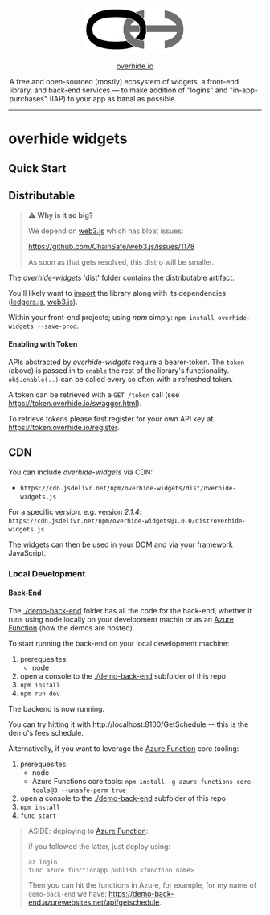 <p align="center"><a href="https://overhide.io"><img src="./.github/logo.png" width="200px"/></a></p>

<p align="center"><a href="https://overhide.io">overhide.io</a></p><p style="width: 500px; margin: auto">A free and open-sourced (mostly) ecosystem of widgets, a front-end library, and back-end services &mdash; to make addition of "logins" and "in-app-purchases" (IAP) to your app as banal as possible.</p>

<hr/>

# overhide widgets

## Quick Start

## Distributable

> **⚠ Why is it so big?** 
>
> We depend on [web3.js](https://github.com/ethereum/web3.js/) which has bloat issues:
>
> https://github.com/ChainSafe/web3.js/issues/1178
>
> As soon as that gets resolved, this distro will be smaller.

The *overhide-widgets* 'dist' folder contains the distributable artifact.

You'll likely want to [import](https://developer.mozilla.org/en-US/docs/Web/JavaScript/Reference/Statements/import) the library along with its dependencies ([ledgers.js](https://www.npmjs.com/package/ledgers.js), [web3.js](https://github.com/ethereum/web3.js/)).

Within your front-end projects; using *npm* simply:  `npm install overhide-widgets --save-prod`.

#### Enabling with Token

APIs abstracted by *overhide-widgets* require a bearer-token.  The `token` (above) is passed in to `enable` the rest of the library's functionality.  `oh$.enable(..)` can be called every so often with a refreshed token.

A token can be retrieved with a `GET /token` call (see https://token.overhide.io/swagger.html).

To retrieve tokens please first register for your own API key at https://token.overhide.io/register.

## CDN

You can include *overhide-widgets* via CDN:

* `https://cdn.jsdelivr.net/npm/overhide-widgets/dist/overhide-widgets.js`

For a specific version, e.g. version *2.1.4*: `https://cdn.jsdelivr.net/npm/overhide-widgets@1.0.0/dist/overhide-widgets.js`

The widgets can then be used in your DOM and via your framework JavaScript.

### Local Development

#### Back-End

The [./demo-back-end](./demo-back-end) folder has all the code for the back-end, whether it runs using node locally on your development machin or as an [Azure Function](https://azure.microsoft.com/en-us/services/functions/) (how the demos are hosted).

To start running the back-end on your local development machine:

1. prerequesites:
   - node
1. open a console to the [./demo-back-end](./demo-back-end) subfolder of this repo
1. `npm install`
1. `npm run dev`

The backend is now running.

You can try hitting it with http://localhost:8100/GetSchedule -- this is the demo's fees schedule.

Alternativelly, if you want to leverage the [Azure Function](https://azure.microsoft.com/en-us/services/functions/) core tooling:

1. prerequesites:
   - node
   - Azure Functions core tools:  `npm install -g azure-functions-core-tools@3 --unsafe-perm true`
1. open a console to the [./demo-back-end](./demo-back-end) subfolder of this repo
1. `npm install`
1. `func start`


> ASIDE: deploying to [Azure Function](https://azure.microsoft.com/en-us/services/functions/):
>
> if you followed the latter, just deploy using:
>
> ```
> az login
> func azure functionapp publish <function name>
> ```
>
> Then you can hit the functions in Azure, for example, for my name of `demo-back-end` we have:  https://demo-back-end.azurewebsites.net/api/getschedule.